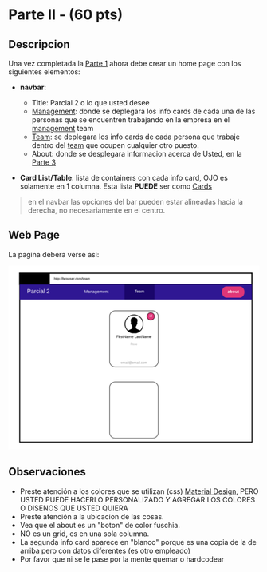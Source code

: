 # Parte II - (60 pts)


## Descripcion


Una vez completada la [Parte 1](parte1.md) ahora debe crear un home page con los siguientes elementos:

- **navbar**:
    - Title: Parcial 2 o lo que usted desee
    - [Management]({{api.management}}): donde se deplegara los info cards de cada una de las personas que se encuentren trabajando en la empresa en el [management]({{api.management}}) team
    - [Team]({{api.team}}): se deplegara los info cards de cada persona que trabaje dentro del [team]({{api.team}}) que ocupen cualquier otro puesto.
    - About: donde se desplegara informacion acerca de Usted, en la [Parte 3](parte3.md)


- **Card List/Table**: lista de containers con cada info card, OJO es solamente en 1 columna. Esta lista **PUEDE**  ser como [Cards](resources.md#html-cards)

> en el navbar las opciones del bar pueden estar alineadas hacia la derecha, no necesariamente en el centro.

## Web Page
La pagina debera verse asi:

![Home](img/home.png)

## Observaciones

- Preste atención a los colores que se utilizan (css) [Material Design](resources.md#html), PERO USTED PUEDE HACERLO PERSONALIZADO Y AGREGAR LOS COLORES O DISENOS QUE USTED QUIERA
- Preste atención a la ubicacion de las cosas.
- Vea que el about es un  "boton" de color fuschia.
- NO es un grid, es en una sola columna.
- La segunda info card aparece en "blanco" porque es una copia de la de arriba pero con datos diferentes (es otro empleado)
- Por favor que ni se le pase por la mente quemar o hardcodear
